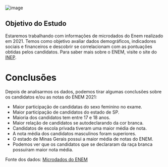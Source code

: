 ![image](https://sedu.es.gov.br/Media/sedu/_Profiles/c4d8c6e6/982b8e1d/inscricoes-enem-2021-1.png?v=637783383873645750)

## <a> Objetivo do Estudo</a>

Estaremos trabalhando com informações de microdados do Enem realizado em 2021. Temos como objetivo avaliar dados demográficos, indicadores sociais e financeiros e descobrir se correlacionam com as pontuações obtidas pelos candidatos. Para saber mais sobre o ENEM, visite o site do [INEP](https://www.gov.br/inep/pt-br/areas-de-atuacao/avaliacao-e-exames-educacionais/enem).

# <a> Conclusões </a>

Depois de analisarmos os dados, podemos tirar algumas conclusões sobre os candidatos e/ou as notas do ENEM 2021:
- Maior participação de candidatas do sexo feminino no exame.
- Maior participação de candidatos do estado de SP.
- Maioria dos candidatos tem entre 17 e 18 anos.
- Maior relação de candidatos se autodeclarando da cor branca.
- Candidatos de escola privada tiveram uma maior média de nota.
- A nota média dos candidatos masculinos foram superiores.
- O estado de Minas Gerais possui a maior média de notas do ENEM.
- Podemos ver que os candidatos que se declararam da raça branca possuíram maior nota média.

Fonte dos dados: [Microdados do ENEM](https://www.gov.br/inep/pt-br/acesso-a-informacao/dados-abertos/microdados/enem)
